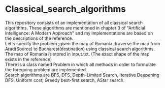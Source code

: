 # Classical_search_algorithms
This repository consists of an implementation of all classical search algorithms.
These algorithms are mentioned in chapter 3 of "Artificial Intelligence: A Modern Approach" and my implementations are based on the
descriptions of the reference.<br />
Let's specify the problem ;given the map of Romania ;traverse the map from Arad(Source) to Bucharest(destination) using classical search algorithms.<br />
The map of Romania is stored in input.txt. (The exact shape of the map exists in the reference)<br /> 
There is a class named Problem in which all methods in order to formulate the foregoing problem are implemented. <br/>
Search algorithms are BFS, DFS, Depth-Limited Search, Iterative Deepening DFS, Uniform cost, Greedy best-first search, AStar search. 
